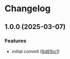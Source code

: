 # Changelog

## 1.0.0 (2025-03-07)


### Features

* initial commit ([6d81bc1](https://github.com/yetti/shelfie/commit/6d81bc16dd3a8808b021e3839e4c7edefbb2bc92))
